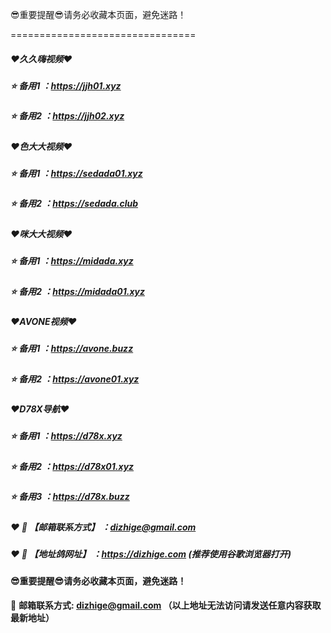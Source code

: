 :sunglasses:重要提醒:sunglasses:请务必收藏本页面，避免迷路！

================================

##### :heart:久久嗨视频:heart:
##### :star: 备用1 ：https://jjh01.xyz
##### :star: 备用2 ：https://jjh02.xyz

##### :heart:色大大视频:heart:
##### :star: 备用1 ：https://sedada01.xyz
##### :star: 备用2 ：https://sedada.club

##### :heart:咪大大视频:heart:
##### :star: 备用1 ：https://midada.xyz
##### :star: 备用2 ：https://midada01.xyz

##### :heart:AVONE视频:heart:
##### :star: 备用1 ：https://avone.buzz
##### :star: 备用2 ：https://avone01.xyz

##### :heart:D78X导航:heart:
##### :star: 备用1 ：https://d78x.xyz
##### :star: 备用2 ：https://d78x01.xyz
##### :star: 备用3 ：https://d78x.buzz


##### :heart: :memo: 【邮箱联系方式】 ：dizhige@gmail.com
##### :heart: :memo: 【地址鸽网址】 ：https://dizhige.com (推荐使用谷歌浏览器打开)

#### :sunglasses:重要提醒:sunglasses:请务必收藏本页面，避免迷路！


:e-mail: __邮箱联系方式: dizhige@gmail.com （以上地址无法访问请发送任意内容获取最新地址）__
